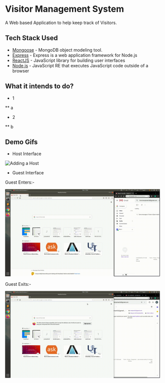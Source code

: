 # Visitor Management System

A Web based Application to help keep track of Visitors.
 
## Tech Stack Used

* [Mongoose](https://mongoosejs.com/) - MongoDB object modeling tool.
* [Express](https://expressjs.com/) - Express is a web application framework for Node.js
* [ReactJS](https://reactjs.org/) - JavaScript library for building user interfaces
* [Node,js](https://nodejs.org/en/about/) - JavaScript RE that executes JavaScript code outside of a browser

## What it intends to do?

* 1

** a

* 2

** b

## Demo Gifs

* Host Interface

![Adding a Host](demo_gifs/hostdemo.gif)

* Guest Interface

Guest Enters:-

![Guest Enters](demo_gifs/guestenter.gif)

Guest Exits:-

![Guest Exits](demo_gifs/guestexit.gif)
